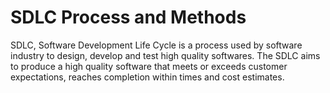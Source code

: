 # SDLC Process and Methods

<div class="align-justify">SDLC, Software Development Life Cycle is a process used by software industry to design, develop and test high quality softwares. The SDLC aims to produce a high quality software that meets or exceeds customer expectations, reaches completion within times and cost estimates.</div>
